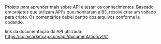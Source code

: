 Projeto para aprender mais sobre API e testar os conhecimentos. Baseado em projetos que utilizam API's que monitaram a B3, resolvi criar um voltado para cripto.
Os comentários deixei dentro dos arquivos conforme ia codando.

link da documentação da API utilizada:
https://coinmarketcap.com/api/documentation/v1/#
